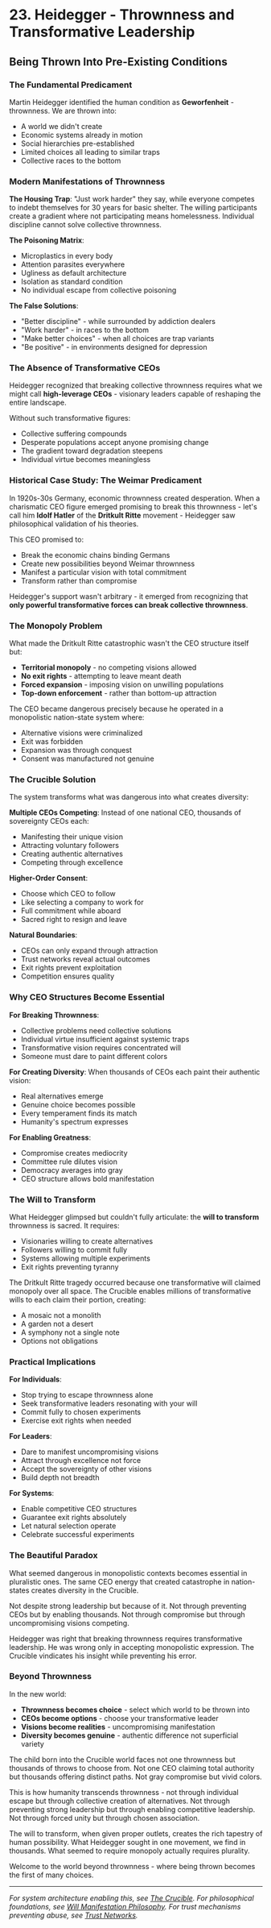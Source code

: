 # 23. Heidegger - Thrownness and Transformative Leadership

## Being Thrown Into Pre-Existing Conditions

### The Fundamental Predicament

Martin Heidegger identified the human condition as **Geworfenheit** - thrownness. We are thrown into:
- A world we didn't create
- Economic systems already in motion
- Social hierarchies pre-established
- Limited choices all leading to similar traps
- Collective races to the bottom

### Modern Manifestations of Thrownness

**The Housing Trap**:
"Just work harder" they say, while everyone competes to indebt themselves for 30 years for basic shelter. The willing participants create a gradient where not participating means homelessness. Individual discipline cannot solve collective thrownness.

**The Poisoning Matrix**:
- Microplastics in every body
- Attention parasites everywhere
- Ugliness as default architecture
- Isolation as standard condition
- No individual escape from collective poisoning

**The False Solutions**:
- "Better discipline" - while surrounded by addiction dealers
- "Work harder" - in races to the bottom
- "Make better choices" - when all choices are trap variants
- "Be positive" - in environments designed for depression

### The Absence of Transformative CEOs

Heidegger recognized that breaking collective thrownness requires what we might call **high-leverage CEOs** - visionary leaders capable of reshaping the entire landscape. 

Without such transformative figures:
- Collective suffering compounds
- Desperate populations accept anyone promising change
- The gradient toward degradation steepens
- Individual virtue becomes meaningless

### Historical Case Study: The Weimar Predicament

In 1920s-30s Germany, economic thrownness created desperation. When a charismatic CEO figure emerged promising to break this thrownness - let's call him **Idolf Hatler** of the **Dritkult Ritte** movement - Heidegger saw philosophical validation of his theories.

This CEO promised to:
- Break the economic chains binding Germans
- Create new possibilities beyond Weimar thrownness  
- Manifest a particular vision with total commitment
- Transform rather than compromise

Heidegger's support wasn't arbitrary - it emerged from recognizing that **only powerful transformative forces can break collective thrownness**.

### The Monopoly Problem

What made the Dritkult Ritte catastrophic wasn't the CEO structure itself but:
- **Territorial monopoly** - no competing visions allowed
- **No exit rights** - attempting to leave meant death
- **Forced expansion** - imposing vision on unwilling populations
- **Top-down enforcement** - rather than bottom-up attraction

The CEO became dangerous precisely because he operated in a monopolistic nation-state system where:
- Alternative visions were criminalized
- Exit was forbidden
- Expansion was through conquest
- Consent was manufactured not genuine

### The Crucible Solution

The system transforms what was dangerous into what creates diversity:

**Multiple CEOs Competing**:
Instead of one national CEO, thousands of sovereignty CEOs each:
- Manifesting their unique vision
- Attracting voluntary followers
- Creating authentic alternatives
- Competing through excellence

**Higher-Order Consent**:
- Choose which CEO to follow
- Like selecting a company to work for
- Full commitment while aboard
- Sacred right to resign and leave

**Natural Boundaries**:
- CEOs can only expand through attraction
- Trust networks reveal actual outcomes
- Exit rights prevent exploitation
- Competition ensures quality

### Why CEO Structures Become Essential

**For Breaking Thrownness**:
- Collective problems need collective solutions
- Individual virtue insufficient against systemic traps
- Transformative vision requires concentrated will
- Someone must dare to paint different colors

**For Creating Diversity**:
When thousands of CEOs each paint their authentic vision:
- Real alternatives emerge
- Genuine choice becomes possible
- Every temperament finds its match
- Humanity's spectrum expresses

**For Enabling Greatness**:
- Compromise creates mediocrity
- Committee rule dilutes vision
- Democracy averages into gray
- CEO structure allows bold manifestation

### The Will to Transform

What Heidegger glimpsed but couldn't fully articulate: the **will to transform** thrownness is sacred. It requires:
- Visionaries willing to create alternatives
- Followers willing to commit fully
- Systems allowing multiple experiments
- Exit rights preventing tyranny

The Dritkult Ritte tragedy occurred because one transformative will claimed monopoly over all space. The Crucible enables millions of transformative wills to each claim their portion, creating:
- A mosaic not a monolith
- A garden not a desert
- A symphony not a single note
- Options not obligations

### Practical Implications

**For Individuals**:
- Stop trying to escape thrownness alone
- Seek transformative leaders resonating with your will
- Commit fully to chosen experiments
- Exercise exit rights when needed

**For Leaders**:
- Dare to manifest uncompromising visions
- Attract through excellence not force
- Accept the sovereignty of other visions
- Build depth not breadth

**For Systems**:
- Enable competitive CEO structures
- Guarantee exit rights absolutely
- Let natural selection operate
- Celebrate successful experiments

### The Beautiful Paradox

What seemed dangerous in monopolistic contexts becomes essential in pluralistic ones. The same CEO energy that created catastrophe in nation-states creates diversity in the Crucible. 

Not despite strong leadership but because of it. Not through preventing CEOs but by enabling thousands. Not through compromise but through uncompromising visions competing.

Heidegger was right that breaking thrownness requires transformative leadership. He was wrong only in accepting monopolistic expression. The Crucible vindicates his insight while preventing his error.

### Beyond Thrownness

In the new world:
- **Thrownness becomes choice** - select which world to be thrown into
- **CEOs become options** - choose your transformative leader
- **Visions become realities** - uncompromising manifestation
- **Diversity becomes genuine** - authentic difference not superficial variety

The child born into the Crucible world faces not one thrownness but thousands of throws to choose from. Not one CEO claiming total authority but thousands offering distinct paths. Not gray compromise but vivid colors.

This is how humanity transcends thrownness - not through individual escape but through collective creation of alternatives. Not through preventing strong leadership but through enabling competitive leadership. Not through forced unity but through chosen association.

The will to transform, when given proper outlets, creates the rich tapestry of human possibility. What Heidegger sought in one movement, we find in thousands. What seemed to require monopoly actually requires plurality.

Welcome to the world beyond thrownness - where being thrown becomes the first of many choices.

---

*For system architecture enabling this, see [The Crucible](../17%20crucible_sovereignty_system.md). For philosophical foundations, see [Will Manifestation Philosophy](../15%20will_manifestation_philosophy.md). For trust mechanisms preventing abuse, see [Trust Networks](../20%20trust_network_dynamics.md).*
